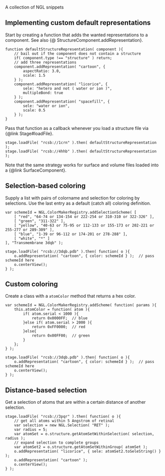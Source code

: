 
A collection of NGL snippets


## Implementing custom default representations

Start by creating a function that adds the wanted representations to a component. See also {@ StructureComponent.addRepresentation}.

```
function defaultStructureRepresentation( component ){
	// bail out if the component does not contain a structure
	if( component.type !== "structure" ) return;
	// add three representations
	component.addRepresentation( "cartoon", {
		aspectRatio: 3.0,
		scale: 1.5
	} );
	component.addRepresentation( "licorice", {
		sele: "hetero and not ( water or ion )",
		multipleBond: true
	} );
	component.addRepresentation( "spacefill", {
		sele: "water or ion",
		scale: 0.5
	} );
}
```

Pass that function as a callback whenever you load a structure file via {@link Stage#loadFile}.

```
stage.loadFile( "rcsb://1crn" ).then( defaultStructureRepresentation );
stage.loadFile( "rcsb://4hhb" ).then( defaultStructureRepresentation );
```

Note that the same strategy works for surface and volume files loaded into a {@link SurfaceComponent}.


## Selection-based coloring

Supply a list with pairs of colorname and selection for coloring by selections.
Use the last entry as a default (catch all) coloring definition.


```
var schemeId = NGL.ColorMakerRegistry.addSelectionScheme( [
    [ "red", "64-74 or 134-154 or 222-254 or 310-310 or 322-326" ],
    [ "green", "311-322" ],
    [ "yellow", "40-63 or 75-95 or 112-133 or 155-173 or 202-221 or 255-277 or 289-309" ],
    [ "blue", "1-39 or 96-112 or 174-201 or 278-288" ],
    [ "white", "*" ]
], "Transmembrane 3dqb" );

stage.loadFile( "rcsb://3dqb.pdb" ).then( function( o ){
    o.addRepresentation( "cartoon", { color: schemeId } );  // pass schemeId here
    o.centerView();
} );
```


## Custom coloring

Create a class with a `atomColor` method that returns a hex color.

```
var schemeId = NGL.ColorMakerRegistry.addScheme( function( params ){
    this.atomColor = function( atom ){
        if( atom.serial < 1000 ){
            return 0x0000FF;  // blue
        }else if( atom.serial > 2000 ){
            return 0xFF0000;  // red
        }else{
            return 0x00FF00;  // green
        }
    };
} );

stage.loadFile( "rcsb://3dqb.pdb" ).then( function( o ){
    o.addRepresentation( "cartoon", { color: schemeId } );  // pass schemeId here
    o.centerView();
} );
```


## Distance-based selection

Get a selection of atoms that are within a certain distance of another selection.

```
stage.loadFile( "rcsb://3pqr" ).then( function( o ){
    // get all atoms within 5 Angstrom of retinal
    var selection = new NGL.Selection( "RET" );
    var radius = 5;
    var atomSet = o.structure.getAtomSetWithinSelection( selection, radius );
    // expand selection to complete groups
    var atomSet2 = o.structure.getAtomSetWithinGroup( atomSet );
    o.addRepresentation( "licorice", { sele: atomSet2.toSeleString() } );
    o.addRepresentation( "cartoon" );
    o.centerView();
} );
```
